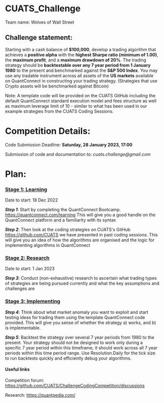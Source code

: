 # CUATS_Challenge

Team name: Wolves of Wall Street 


## Challenge statement:
Starting with a cash balance of **$100,000**, develop a trading algorithm that achieves a **positive alpha** with the **highest Sharpe ratio (minimum of 1.00)**, the **maximum profit**, and a **maximum drawdown of 20%**.  The trading strategy should be **backtestable over any 7 year period from 1 January 1980** to the present and benchmarked against the **S&P 500 Index**.  You may use any tradable instrument across all assets of the **US markets** available on QuantConnect in constructing your trading strategy.  (Strategies that use Crypto assets will be benchmarked against Bitcoin)

Note: A template code will be provided on the CUATS GitHub including the default QuantConnect standard execution model and fees structure as well as maximum leverage limit of 10 -  similar to what has been used in our example strategies from the CUATS Coding Sessions. 

# Competition Details:

Code Submission Deadline: **Saturday, 28 January 2023, 17:00**

Submission of code and documentation to: _cuats.challenge@gmail.com_

# Plan:

### <ins> Stage 1: Learning </ins>

Date to start: 18 Dec 2022

**_Step 1_**: Start by completing the QuantConnect Bootcamp. https://quantconnect.com/learning This will give you a good handle on the QuantConnect platform and a familiarity with its syntax

_**Step 2**_: Then look at the coding strategies on CUATS's GitHub https://github.com/CUATS we have presented in past coding sessions. This will give you an idea of how the algorithms are organised and the logic for implementing algorithms in QuantConnect

### <ins> Stage 2: Research </ins>

Date to start: 1 Jan 2023

_**Step 3**_: Conduct (non-exhaustive) research to ascertain what trading types of strategies are being pursued currently and what the key assumptions and challenges are

### <ins> Stage 3: Implementing </ins>

_**Step 4**_: Think about what market anomaly you want to exploit and start testing ideas for trading them using the template QuantConnect code provided. This will give you sense of whether the strategy a) works, and b) is implementable.

_**Step 5**_: Backtest the strategy over several 7 year periods from 1980 to the present. Your strategy should not be designed to work only during a specific 7 year period within this timeframe, it should work across all 7 year periods within this time period range. Use Resolution.Daily for the tick size to run backtests quickly and efficiently debug your algorithms.



#### Useful links

Competition forum: https://github.com/CUATS/ChallengeCodingCompetition/discussions

Research: https://quantpedia.com/
